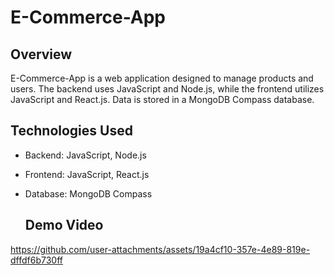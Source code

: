 # E-Commerce-App

## Overview

E-Commerce-App is a web application designed to manage products and users. The backend uses JavaScript and Node.js, while the frontend utilizes JavaScript and React.js. Data is stored in a MongoDB 
 Compass database.


## Technologies Used

- Backend: JavaScript, Node.js
- Frontend: JavaScript, React.js
- Database: MongoDB Compass

  ## Demo Video




https://github.com/user-attachments/assets/19a4cf10-357e-4e89-819e-dffdf6b730ff

